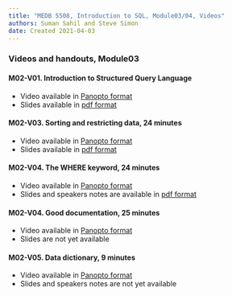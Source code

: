 ```yaml
---
title: "MEDB 5508, Introduction to SQL, Module03/04, Videos"
authors: Suman Sahil and Steve Simon
date: Created 2021-04-03
---
```


### Videos and handouts, Module03

#### M02-V01. Introduction to Structured Query Language

+ Video available in [Panopto format][m02v01]
+ Slides available in [pdf format][git1]

#### M02-V03. Sorting and restricting data, 24 minutes

+ Video available in [Panopto format][m02v02]
+ Slides available in [pdf format][git2]

#### M02-V04. The WHERE keyword, 24 minutes

+ Video available in [Panopto format][m02V03]
+ Slides and speakers notes are available in [pdf format][git3]

#### M02-V04. Good documentation, 25 minutes

+ Video available in [Panopto format][m02v04]
+ Slides are not yet available

#### M02-V05. Data dictionary, 9 minutes

+ Video available in [Panopto format][m02v05]
+ Slides and speakers notes are not yet available

[git1]: https://umkc.instructure.com/courses/65702/files/3005821?module_item_id=830952
[git2]: https://umkc.instructure.com/courses/65702/files/3005829?module_item_id=830967
[git3]: https://umkc.instructure.com/courses/65702/files/3005830?module_item_id=830968

[m02v01]: https://umkc.hosted.panopto.com/Panopto/Pages/Viewer.aspx?id=01e81458-a1f2-4851-bfa8-aaa70134a584
[m02v02]: https://umkc.hosted.panopto.com/Panopto/Pages/Viewer.aspx?id=f3fa124f-bbf2-4234-9852-aab1013258c2
[m02v03]: https://umkc.hosted.panopto.com/Panopto/Pages/Viewer.aspx?id=3d8e748e-03d4-4e1c-8038-aab70105f3d7
[m02v04]: https://umkc.hosted.panopto.com/Panopto/Pages/Viewer.aspx?id=dd509ca9-9888-4cc7-b60b-ab19014226bd
[m02V05]: https://umkc.hosted.panopto.com/Panopto/Pages/Viewer.aspx?id=180e269c-32a1-42e6-bd1f-ab19014ba38a
